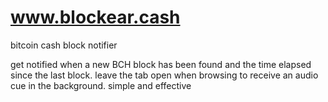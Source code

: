 # www.blockear.cash

bitcoin cash block notifier

get notified when a new BCH block has been found and the time elapsed since the last block. leave the tab open when browsing to receive an audio cue in the background. simple and effective
